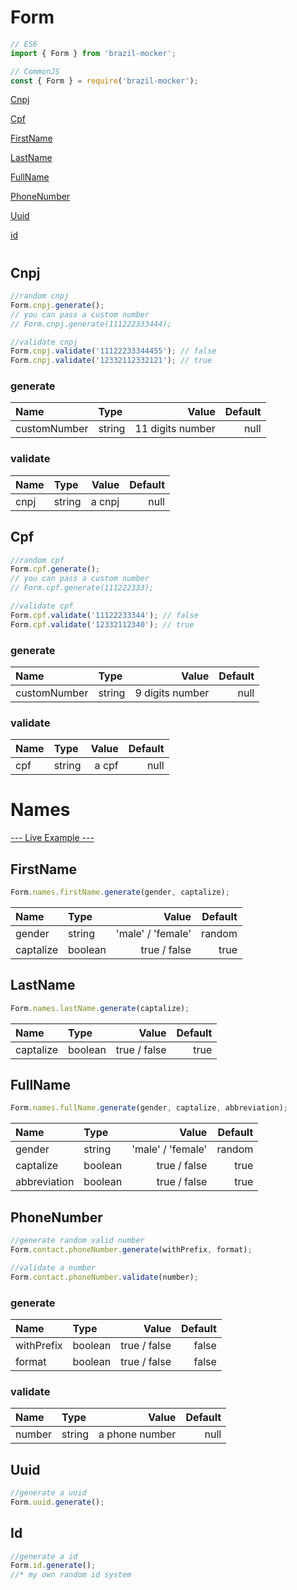 # Form

```javascript
// ES6
import { Form } from 'brazil-mocker';

// CommonJS 
const { Form } = require('brazil-mocker');
```

[Cnpj](#cnpj)

[Cpf](#cpf)

[FirstName](#firstname)

[LastName](#lastname)

[FullName](#fullname)

[PhoneNumber](#phonenumber)

[Uuid](#uuid)

[id](#uuid)

# 

## Cnpj
```javascript
//random cnpj
Form.cnpj.generate();
// you can pass a custom number
// Form.cnpj.generate(111222333444);

//validate cnpj
Form.cnpj.validate('11122233344455'); // false
Form.cnpj.validate('12332112332121'); // true
```
### generate
|      Name    | Type    | Value            | Default |
|:-------------|:--------|-----------------:|--------:|
| customNumber | string  | 11 digits number | null    |

### validate
|      Name  | Type    | Value  | Default |
|:-----------|:--------|-------:|--------:|
| cnpj       | string  |a cnpj  | null    |

## Cpf
```javascript
//random cpf
Form.cpf.generate();
// you can pass a custom number
// Form.cpf.generate(111222333);

//validate cpf
Form.cpf.validate('11122233344'); // false
Form.cpf.validate('12332112340'); // true
```

### generate
|      Name    | Type    | Value          | Default|
|:-------------|:--------|---------------:|-------:|
| customNumber | string  | 9 digits number| null   |

### validate
|      Name | Type    | Value | Default|
|:----------|:--------|------:|-------:|
| cpf       | string  |a cpf  | null   |

# Names
[--- Live Example ---](https://codesandbox.io/s/eloquent-kilby-ilwyh?fontsize=14&hidenavigation=1&theme=dark)

## FirstName
```javascript
Form.names.firstName.generate(gender, captalize);
```

|      Name | Type    | Value             | Default |
|:----------|:--------|------------------:|--------:|
| gender    | string  | 'male' / 'female' | random  |
| captalize | boolean | true / false      | true    |

## LastName
```javascript
Form.names.lastName.generate(captalize);
```

|      Name | Type    | Value             | Default |
|:----------|:--------|------------------:|--------:|
| captalize | boolean | true / false      | true    |

## FullName
```javascript
Form.names.fullName.generate(gender, captalize, abbreviation);
```

|      Name | Type    | Value                | Default |
|:----------|:--------|---------------------:|--------:|
| gender       | string  | 'male' / 'female' | random  |
| captalize    | boolean | true / false      | true    |
| abbreviation | boolean | true / false      | true    |

## PhoneNumber
```javascript
//generate random valid number
Form.contact.phoneNumber.generate(withPrefix, format);

//validate a number
Form.contact.phoneNumber.validate(number);
```
### generate
|      Name  | Type    | Value        | Default |
|:-----------|:--------|-------------:|--------:|
| withPrefix | boolean | true / false | false   |
| format     | boolean | true / false | false   |

### validate
|      Name  | Type    | Value        | Default |
|:-----------|:--------|-------------:|--------:|
| number     | string  |a phone number| null    |

## Uuid
```javascript
//generate a uuid
Form.uuid.generate();
```

## Id
```javascript
//generate a id
Form.id.generate();
//* my own random id system
```